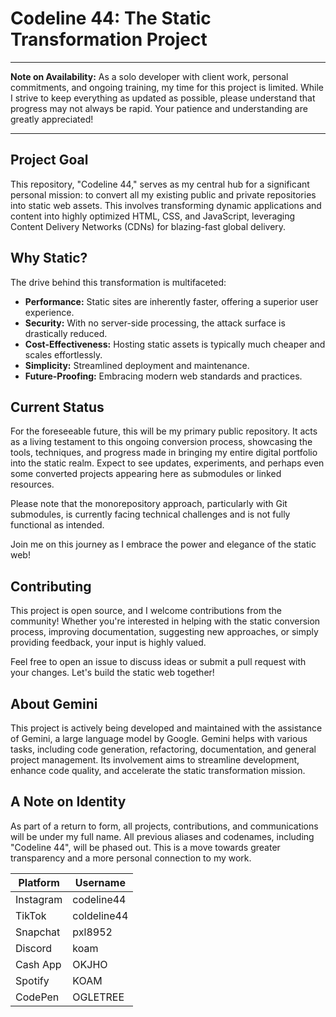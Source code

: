 # Codeline 44: The Static Transformation Project

***

**Note on Availability:** As a solo developer with client work, personal commitments, and ongoing training, my time for this project is limited. While I strive to keep everything as updated as possible, please understand that progress may not always be rapid. Your patience and understanding are greatly appreciated!

***

## Project Goal
This repository, "Codeline 44," serves as my central hub for a significant personal mission: to convert all my existing public and private repositories into static web assets. This involves transforming dynamic applications and content into highly optimized HTML, CSS, and JavaScript, leveraging Content Delivery Networks (CDNs) for blazing-fast global delivery.

## Why Static?
The drive behind this transformation is multifaceted:
*   **Performance:** Static sites are inherently faster, offering a superior user experience.
*   **Security:** With no server-side processing, the attack surface is drastically reduced.
*   **Cost-Effectiveness:** Hosting static assets is typically much cheaper and scales effortlessly.
*   **Simplicity:** Streamlined deployment and maintenance.
*   **Future-Proofing:** Embracing modern web standards and practices.

## Current Status
For the foreseeable future, this will be my primary public repository. It acts as a living testament to this ongoing conversion process, showcasing the tools, techniques, and progress made in bringing my entire digital portfolio into the static realm. Expect to see updates, experiments, and perhaps even some converted projects appearing here as submodules or linked resources.

Please note that the monorepository approach, particularly with Git submodules, is currently facing technical challenges and is not fully functional as intended.

Join me on this journey as I embrace the power and elegance of the static web!

## Contributing
This project is open source, and I welcome contributions from the community! Whether you're interested in helping with the static conversion process, improving documentation, suggesting new approaches, or simply providing feedback, your input is highly valued.

Feel free to open an issue to discuss ideas or submit a pull request with your changes. Let's build the static web together!

## About Gemini
This project is actively being developed and maintained with the assistance of Gemini, a large language model by Google. Gemini helps with various tasks, including code generation, refactoring, documentation, and general project management. Its involvement aims to streamline development, enhance code quality, and accelerate the static transformation mission.

## A Note on Identity
As part of a return to form, all projects, contributions, and communications will be under my full name. All previous aliases and codenames, including "Codeline 44", will be phased out. This is a move towards greater transparency and a more personal connection to my work.

| Platform  | Username    |
|-----------|-------------|
| Instagram | codeline44  |
| TikTok    | coldeline44 |
| Snapchat  | pxl8952     |
| Discord   | koam        |
| Cash App  | OKJHO       |
| Spotify   | KOAM        |
| CodePen   | OGLETREE    |